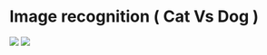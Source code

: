 
# Image recognition ( Cat Vs Dog )

![](https://github.com/animeshKansal/DeepLearningWithPython/blob/master/ConvolutionalNeuralNetwork/cat_or_dog_1.jpg)
![](https://github.com/animeshKansal/DeepLearningWithPython/blob/master/ConvolutionalNeuralNetwork/cat_or_dog_2.jpg)
